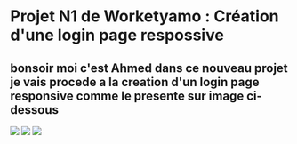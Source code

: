 # Projet N1 de Worketyamo : Création d'une login page respossive

## bonsoir moi c'est Ahmed dans ce nouveau projet je vais procede a la creation d'un login page responsive comme le presente sur image ci-dessous

<img src="./assets/img/sign up page.svg" >
<img src="./assets/img/result one.svg" >
<img src="./assets/img/result tree.svg" >